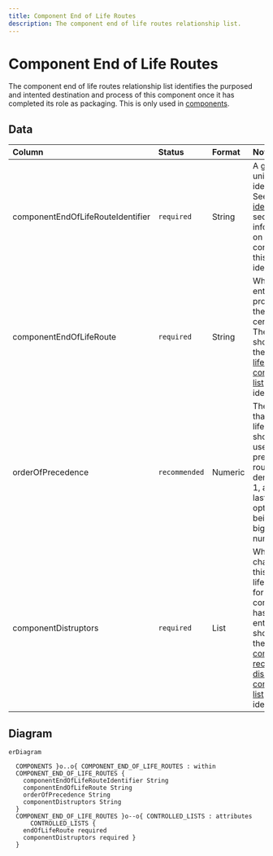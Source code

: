 ```yaml
---
title: Component End of Life Routes
description: The component end of life routes relationship list.
---
```


# Component End of Life Routes

The component end of life routes relationship list identifies the purposed and intented destination and process of this component once it has completed its role as packaging. This is only used in [components](../3_Data_Specification/3_3_Components.md).

## Data
|Column|<div style="width:90px">Status</div>|Format|Notes|
|:-|:-|:-|:-|
|componentEndOfLifeRouteIdentifier|`required`|String|A globally unique identifier. See [identifiers](../4_Identifiers/4_1_Identifiers.md) section for information on how to construct this identifier|
|componentEndOfLifeRoute|`required`|String|What is the entended provided the certificate? The entry should be the [end of life route controlled list](../5_Controlled_Lists/5_016_End_Of_Life_Route.md) identifier.|
|orderOfPrecedence|`recommended`|Numeric|The order that end of life routes should be used. The preferred route denoted as 1, and the last best option being the biggest number.|
|componentDistruptors|`required`|List|What challenges this end of life route for this component has. The entry should be the [component recycling disruptors controlled list](../5_Controlled_Lists/5_008_Component_Recycling_Disruptors.md) identifier.|

## Diagram

``` mermaid
erDiagram

  COMPONENTS }o..o{ COMPONENT_END_OF_LIFE_ROUTES : within
  COMPONENT_END_OF_LIFE_ROUTES {
    componentEndOfLifeRouteIdentifier String
    componentEndOfLifeRoute String
    orderOfPrecedence String
    componentDistruptors String
  }
  COMPONENT_END_OF_LIFE_ROUTES }o--o{ CONTROLLED_LISTS : attributes
      CONTROLLED_LISTS {
    endOfLifeRoute required
    componentDistruptors required }
  }
```